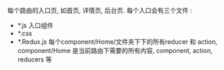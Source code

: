 每个路由的入口页, 如首页, 详情页, 后台页.
每个入口会有三个文件 :
- \*.js 入口组件
- \*.css
- \*.Redux.js 每个component/Home/文件夹下下的所有reducer 和 action,
    component/Home 是当前路由下需要的所有内容, component, action, reducers 等
